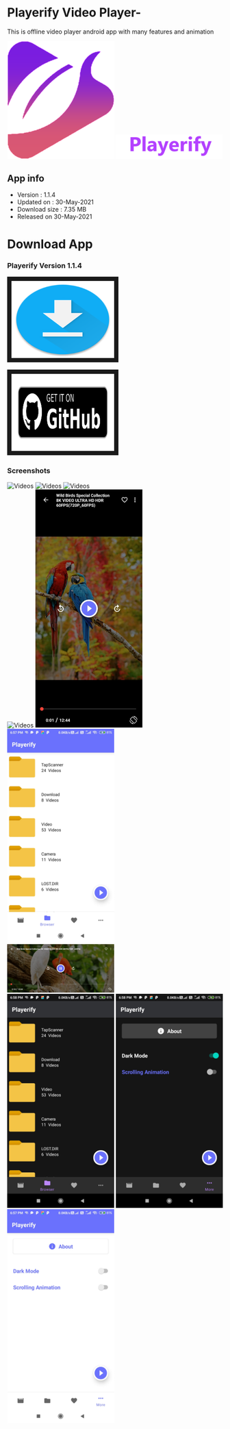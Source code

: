 # Playerify Video Player-
This is offline video player android app with many features and animation 

<img src="icon.png" width="250" title="logo">
<img src="/ScreenShot/icon_text.png" width="250" title="logo">

## App info 
  * Version :  1.1.4
  * Updated on :  30-May-2021
  * Download size : 7.35 MB
  * Released on 30-May-2021 
  
# Download App

### Playerify Version 1.1.4

<a href="https://github.com/tuhinsubhrahazra/Playerify-Video-Player-/releases/download/1.1.4/Playerify.V1.1.4.apk" target="_blank"><img src="https://github.com/tuhinsubhrahazra/Audago-Music-/blob/main/download-icon-png-4384.png" 
alt="" width="240" height="180" border="10" /></a>

<a href="https://github.com/tuhinsubhrahazra/Playerify-Video-Player-/releases/tag/1.1.4" target="_blank"><img src="https://raw.githubusercontent.com/tuhinsubhrahazra/Audago-Music-/main/get-it-on-github.png" 
alt="" width="240" height="180" border="10" /></a>

<h3>Screenshots</h3>

<div class="row">
      <img src="/ScreenShot/blacklist (4).gif" width="250" title="Videos">
      <img src="/ScreenShot/blacklist (2).gif" width="250" title="Videos"> 
      <img src="/ScreenShot/blacklist (1).gif" width="250" title="Videos">
</div>

<div class="row">
      <img src="/ScreenShot/blacklist (3).gif" width="250" title="Videos">
      <img src="/ScreenShot/IMG-20210530-WA0005.jpg" width="250" title="Player">
      <img src="/ScreenShot/Screenshot_2021-05-30-18-57-16-080_com.tuhin.playerify.jpg" width="250" title="Player">
</div>

<div class="row">
      <img src="/ScreenShot/IMG-20210530-WA0007.jpg" width="250" title="Saved Player">
</div>

<div class="row">
      <img src="/ScreenShot/Screenshot_2021-05-30-18-58-34-361_com.tuhin.playerify.jpg" width="250" title="Videos">
      <img src="/ScreenShot/Screenshot_2021-05-30-18-58-56-684_com.tuhin.playerify.jpg" width="250" title="Player">
      <img src="/ScreenShot/Screenshot_2021-05-30-18-57-03-316_com.tuhin.playerify.jpg" width="250" title="Player">
</div>




